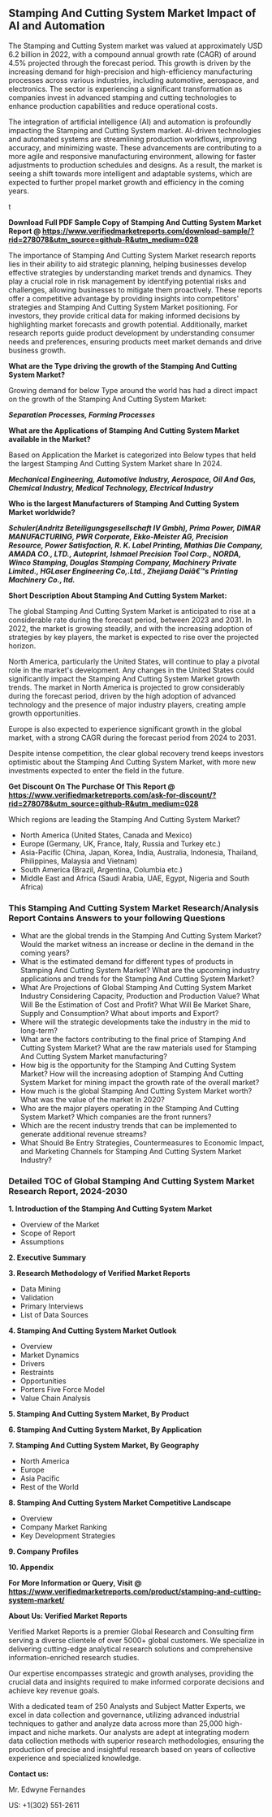 <h2>Stamping And Cutting System Market Impact of AI and Automation</h2><p>The Stamping and Cutting System market was valued at approximately USD 6.2 billion in 2022, with a compound annual growth rate (CAGR) of around 4.5% projected through the forecast period. This growth is driven by the increasing demand for high-precision and high-efficiency manufacturing processes across various industries, including automotive, aerospace, and electronics. The sector is experiencing a significant transformation as companies invest in advanced stamping and cutting technologies to enhance production capabilities and reduce operational costs.</p><p>The integration of artificial intelligence (AI) and automation is profoundly impacting the Stamping and Cutting System market. AI-driven technologies and automated systems are streamlining production workflows, improving accuracy, and minimizing waste. These advancements are contributing to a more agile and responsive manufacturing environment, allowing for faster adjustments to production schedules and designs. As a result, the market is seeing a shift towards more intelligent and adaptable systems, which are expected to further propel market growth and efficiency in the coming years.</p>t</p><p id="" class=""><strong>Download Full PDF Sample Copy of Stamping And Cutting System Market Report @ <a href="https://www.verifiedmarketreports.com/download-sample/?rid=278078&utm_source=github-R&utm_medium=028" target="_blank">https://www.verifiedmarketreports.com/download-sample/?rid=278078&utm_source=github-R&utm_medium=028</a></strong></p><p>The importance of&nbsp;Stamping And Cutting System Market research reports lies in their ability to aid strategic planning, helping businesses develop effective strategies by understanding market trends and dynamics. They play a crucial role in risk management by identifying potential risks and challenges, allowing businesses to mitigate them proactively. These reports offer a competitive advantage by providing insights into competitors' strategies and Stamping And Cutting System Market positioning. For investors, they provide critical data for making informed decisions by highlighting market forecasts and growth potential. Additionally, market research reports guide product development by understanding consumer needs and preferences, ensuring products meet market demands and drive business growth.</p><p><strong>What are the&nbsp;Type driving the growth of the Stamping And Cutting System Market?</strong></p><p id="" class="">Growing demand for below Type around the world has had a direct impact on the growth of the Stamping And Cutting System Market:</p><em><strong>Separation Processes, Forming Processes</strong></em></p><strong>What are the&nbsp;Applications&nbsp;of Stamping And Cutting System Market available in the Market?</strong></p><p id="" class="">Based on Application the Market is categorized into Below types that held the largest Stamping And Cutting System Market share In 2024.</p><em><strong>Mechanical Engineering, Automotive Industry, Aerospace, Oil And Gas, Chemical Industry, Medical Technology, Electrical Industry</strong></em></p><strong>Who is the largest Manufacturers of Stamping And Cutting System Market worldwide?</strong></p><p><em><strong>Schuler(Andritz Beteiligungsgesellschaft IV Gmbh), Prima Power, DIMAR MANUFACTURING, PWR Corporate, Ekko-Meister AG, Precision Resource, Power Satisfaction, R. K. Label Printing, Mathias Die Company, AMADA CO., LTD., Autoprint, Ishmael Precision Tool Corp., NORDA, Winco Stamping, Douglas Stamping Company, Machinery Private Limited., HGLaser Engineering Co,.Ltd., Zhejiang Daiâ€™s Printing Machinery Co., ltd.</strong></em></p><p id="" class=""><strong>Short Description About Stamping And Cutting System Market:</strong></p><p>The global Stamping And Cutting System Market is anticipated to rise at a considerable rate during the forecast period, between 2023 and 2031. In 2022, the market is growing steadily, and with the increasing adoption of strategies by key players, the market is expected to rise over the projected horizon.</p><p>North America, particularly the United States, will continue to play a pivotal role in the market's development. Any changes in the United States could significantly impact the Stamping And Cutting System Market growth trends. The market in North America is projected to grow considerably during the forecast period, driven by the high adoption of advanced technology and the presence of major industry players, creating ample growth opportunities.</p><p>Europe is also expected to experience significant growth in the global market, with a strong CAGR during the forecast period from 2024 to 2031.</p><p>Despite intense competition, the clear global recovery trend keeps investors optimistic about the Stamping And Cutting System Market, with more new investments expected to enter the field in the future.</p><p id="" class=""><strong>Get Discount On The Purchase Of This Report @ <a href="https://www.verifiedmarketreports.com/ask-for-discount/?rid=278078&utm_source=github-R&utm_medium=028" target="_blank">https://www.verifiedmarketreports.com/ask-for-discount/?rid=278078&utm_source=github-R&utm_medium=028</a></strong></p>Which regions are leading the Stamping And Cutting System Market?</p><ul><li>North America (United States, Canada and Mexico)</li><li>Europe (Germany, UK, France, Italy, Russia and Turkey etc.)</li><li>Asia-Pacific (China, Japan, Korea, India, Australia, Indonesia, Thailand, Philippines, Malaysia and Vietnam)</li><li>South America (Brazil, Argentina, Columbia etc.)</li><li>Middle East and Africa (Saudi Arabia, UAE, Egypt, Nigeria and South Africa)</li></ul><h3 id="" class="">This Stamping And Cutting System Market Research/Analysis Report Contains Answers to your following Questions</h3><ul><li>What are the global trends in the Stamping And Cutting System Market? Would the market witness an increase or decline in the demand in the coming years?</li><li>What is the estimated demand for different types of products in Stamping And Cutting System Market? What are the upcoming industry applications and trends for the Stamping And Cutting System Market?</li><li>What Are Projections of Global Stamping And Cutting System Market Industry Considering Capacity, Production and Production Value? What Will Be the Estimation of Cost and Profit? What Will Be Market Share, Supply and Consumption? What about imports and Export?</li><li>Where will the strategic developments take the industry in the mid to long-term?</li><li>What are the factors contributing to the final price of Stamping And Cutting System Market? What are the raw materials used for Stamping And Cutting System Market manufacturing?</li><li>How big is the opportunity for the Stamping And Cutting System Market? How will the increasing adoption of Stamping And Cutting System Market for mining impact the growth rate of the overall market?</li><li>How much is the global Stamping And Cutting System Market worth? What was the value of the market In 2020?</li><li>Who are the major players operating in the Stamping And Cutting System Market? Which companies are the front runners?</li><li>Which are the recent industry trends that can be implemented to generate additional revenue streams?</li><li>What Should Be Entry Strategies, Countermeasures to Economic Impact, and Marketing Channels for Stamping And Cutting System Market Industry?</li></ul><h3 id="" class="">Detailed TOC of Global Stamping And Cutting System Market Research Report, 2024-2030</h3><p id="" class=""><strong>1. Introduction of the Stamping And Cutting System Market</strong></p><ul><li>Overview of the Market</li><li>Scope of Report</li><li>Assumptions</li></ul><p id="" class=""><strong>2. Executive Summary</strong></p><p id="" class=""><strong>3. Research Methodology of Verified Market Reports</strong></p><ul><li>Data Mining</li><li>Validation</li><li>Primary Interviews</li><li>List of Data Sources</li></ul><p id="" class=""><strong>4. Stamping And Cutting System Market Outlook</strong></p><ul><li>Overview</li><li>Market Dynamics</li><li>Drivers</li><li>Restraints</li><li>Opportunities</li><li>Porters Five Force Model</li><li>Value Chain Analysis</li></ul><p id="" class=""><strong>5. Stamping And Cutting System Market, By Product</strong></p><p id="" class=""><strong>6. Stamping And Cutting System Market, By Application</strong></p><p id="" class=""><strong>7. Stamping And Cutting System Market, By Geography</strong></p><ul><li>North America</li><li>Europe</li><li>Asia Pacific</li><li>Rest of the World</li></ul><p id="" class=""><strong>8. Stamping And Cutting System Market Competitive Landscape</strong></p><ul><li>Overview</li><li>Company Market Ranking</li><li>Key Development Strategies</li></ul><p id="" class=""><strong>9. Company Profiles</strong></p><p id="" class=""><strong>10. Appendix</strong></p><p id="" class=""><strong>For More Information or Query, Visit @ <a href="https://www.verifiedmarketreports.com/product/stamping-and-cutting-system-market/" target="_blank">https://www.verifiedmarketreports.com/product/stamping-and-cutting-system-market/</a></strong></p><p id="" class=""><strong>About Us: Verified Market Reports</strong></p><p id="" class="">Verified Market Reports is a premier Global Research and Consulting firm serving a diverse clientele of over 5000+ global customers. We specialize in delivering cutting-edge analytical research solutions and comprehensive information-enriched research studies.</p><p id="" class="">Our expertise encompasses strategic and growth analyses, providing the crucial data and insights required to make informed corporate decisions and achieve key revenue goals.</p><p id="" class="">With a dedicated team of 250 Analysts and Subject Matter Experts, we excel in data collection and governance, utilizing advanced industrial techniques to gather and analyze data across more than 25,000 high-impact and niche markets. Our analysts are adept at integrating modern data collection methods with superior research methodologies, ensuring the production of precise and insightful research based on years of collective experience and specialized knowledge.</p><p id="" class=""><strong>Contact us:</strong></p><p id="" class="">Mr. Edwyne Fernandes</p><p id="" class="">US: +1(302) 551-2611</p>